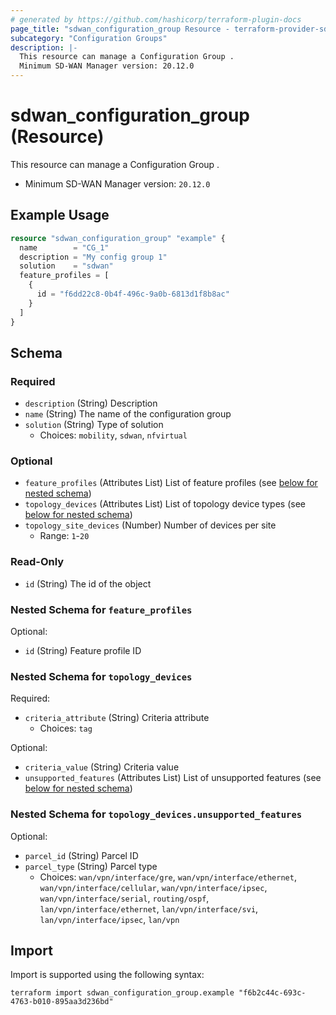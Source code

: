 ```yaml
---
# generated by https://github.com/hashicorp/terraform-plugin-docs
page_title: "sdwan_configuration_group Resource - terraform-provider-sdwan"
subcategory: "Configuration Groups"
description: |-
  This resource can manage a Configuration Group .
  Minimum SD-WAN Manager version: 20.12.0
---
```


# sdwan_configuration_group (Resource)

This resource can manage a Configuration Group .
  - Minimum SD-WAN Manager version: `20.12.0`

## Example Usage

```terraform
resource "sdwan_configuration_group" "example" {
  name        = "CG_1"
  description = "My config group 1"
  solution    = "sdwan"
  feature_profiles = [
    {
      id = "f6dd22c8-0b4f-496c-9a0b-6813d1f8b8ac"
    }
  ]
}
```

<!-- schema generated by tfplugindocs -->
## Schema

### Required

- `description` (String) Description
- `name` (String) The name of the configuration group
- `solution` (String) Type of solution
  - Choices: `mobility`, `sdwan`, `nfvirtual`

### Optional

- `feature_profiles` (Attributes List) List of feature profiles (see [below for nested schema](#nestedatt--feature_profiles))
- `topology_devices` (Attributes List) List of topology device types (see [below for nested schema](#nestedatt--topology_devices))
- `topology_site_devices` (Number) Number of devices per site
  - Range: `1`-`20`

### Read-Only

- `id` (String) The id of the object

<a id="nestedatt--feature_profiles"></a>
### Nested Schema for `feature_profiles`

Optional:

- `id` (String) Feature profile ID


<a id="nestedatt--topology_devices"></a>
### Nested Schema for `topology_devices`

Required:

- `criteria_attribute` (String) Criteria attribute
  - Choices: `tag`

Optional:

- `criteria_value` (String) Criteria value
- `unsupported_features` (Attributes List) List of unsupported features (see [below for nested schema](#nestedatt--topology_devices--unsupported_features))

<a id="nestedatt--topology_devices--unsupported_features"></a>
### Nested Schema for `topology_devices.unsupported_features`

Optional:

- `parcel_id` (String) Parcel ID
- `parcel_type` (String) Parcel type
  - Choices: `wan/vpn/interface/gre`, `wan/vpn/interface/ethernet`, `wan/vpn/interface/cellular`, `wan/vpn/interface/ipsec`, `wan/vpn/interface/serial`, `routing/ospf`, `lan/vpn/interface/ethernet`, `lan/vpn/interface/svi`, `lan/vpn/interface/ipsec`, `lan/vpn`

## Import

Import is supported using the following syntax:

```shell
terraform import sdwan_configuration_group.example "f6b2c44c-693c-4763-b010-895aa3d236bd"
```
